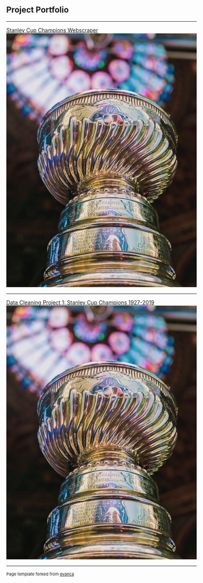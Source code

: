 ## Project Portfolio

---



[Stanley Cup Champions Webscraper](https://github.com/cwils021/Stanley-Cup-Champs-1927-2019/blob/master/StanleyCupChamp1927_2019_VBAScript.md)
<img src="Images/Stanley_cup.jpg">

---
[Data Cleaning Project 1: Stanley Cup Champions 1927-2019](https://github.com/cwils021/Stanley-Cup-Champs-1927-2019/blob/master/SCC1927-2019.py)
<img src="Images/Stanley_cup.jpg">




---
<p style="font-size:11px">Page template forked from <a href="https://github.com/evanca/quick-portfolio">evanca</a></p>
<!-- Remove above link if you don't want to attibute -->
